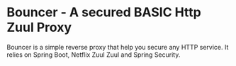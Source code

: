 # Bouncer - A secured BASIC Http Zuul Proxy

Bouncer is a simple reverse proxy that help you secure any HTTP service. It
relies on Spring Boot, Netflix Zuul Zuul and Spring Security.

